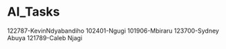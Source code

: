 # AI_Tasks
122787-KevinNdyabandiho
102401-Ngugi
101906-Mbiraru
123700-Sydney Abuya
121789-Caleb Njagi
